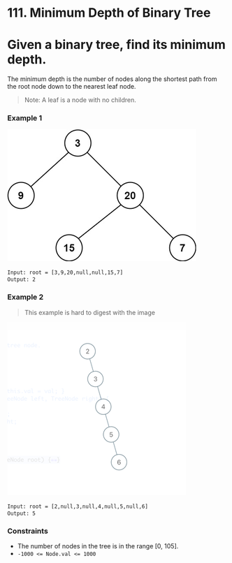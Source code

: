 # 111. Minimum Depth of Binary Tree

# Given a binary tree, find its minimum depth.

The minimum depth is the number of nodes along the shortest path from the root node down to the nearest leaf node.

> Note: A leaf is a node with no children.

### Example 1
![Example](Example1.png)

```
Input: root = [3,9,20,null,null,15,7]
Output: 2
```

### Example 2
> This example is hard to digest with the image

![img.png](Example2.png)
```
Input: root = [2,null,3,null,4,null,5,null,6]
Output: 5
```

### Constraints 
* The number of nodes in the tree is in the range [0, 105].
* `-1000 <= Node.val <= 1000`

